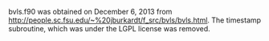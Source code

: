 bvls.f90 was obtained on December 6, 2013 from http://people.sc.fsu.edu/~%20jburkardt/f_src/bvls/bvls.html. The timestamp subroutine, which was under the LGPL license was removed.
